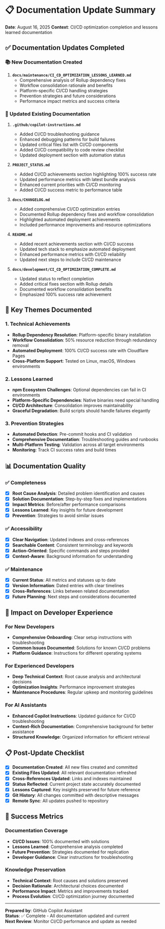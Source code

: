# 📋 Documentation Update Summary

**Date**: August 16, 2025
**Context**: CI/CD optimization completion and lessons learned documentation

## ✅ Documentation Updates Completed

### 📚 New Documentation Created

1. **`docs/maintenance/CI_CD_OPTIMIZATION_LESSONS_LEARNED.md`**
   - Comprehensive analysis of Rollup dependency fixes
   - Workflow consolidation rationale and benefits
   - Platform-specific CI/CD handling strategies
   - Prevention strategies and future considerations
   - Performance impact metrics and success criteria

### 📝 Updated Existing Documentation

1. **`.github/copilot-instructions.md`**
   - Added CI/CD troubleshooting guidance
   - Enhanced debugging patterns for build failures
   - Updated critical files list with CI/CD components
   - Added CI/CD compatibility to code review checklist
   - Updated deployment section with automation status

2. **`PROJECT_STATUS.md`**
   - Added CI/CD achievements section highlighting 100% success rate
   - Updated performance metrics with latest bundle analysis
   - Enhanced current priorities with CI/CD monitoring
   - Added CI/CD success metric to performance table

3. **`docs/CHANGELOG.md`**
   - Added comprehensive CI/CD optimization entries
   - Documented Rollup dependency fixes and workflow consolidation
   - Highlighted automated deployment achievements
   - Included performance improvements and resource optimizations

4. **`README.md`**
   - Added recent achievements section with CI/CD success
   - Updated tech stack to emphasize automated deployment
   - Enhanced performance metrics with CI/CD reliability
   - Updated next steps to include CI/CD maintenance

5. **`docs/development/CI_CD_OPTIMIZATION_COMPLETE.md`**
   - Updated status to reflect completion
   - Added critical fixes section with Rollup details
   - Documented workflow consolidation benefits
   - Emphasized 100% success rate achievement

## 🎯 Key Themes Documented

### 1. Technical Achievements

- **Rollup Dependency Resolution**: Platform-specific binary installation
- **Workflow Consolidation**: 50% resource reduction through redundancy removal
- **Automated Deployment**: 100% CI/CD success rate with Cloudflare Pages
- **Cross-Platform Support**: Tested on Linux, macOS, Windows environments

### 2. Lessons Learned

- **npm Ecosystem Challenges**: Optional dependencies can fail in CI environments
- **Platform-Specific Dependencies**: Native binaries need special handling
- **CI/CD Architecture**: Consolidation improves maintainability
- **Graceful Degradation**: Build scripts should handle failures elegantly

### 3. Prevention Strategies

- **Automated Detection**: Pre-commit hooks and CI validation
- **Comprehensive Documentation**: Troubleshooting guides and runbooks
- **Multi-Platform Testing**: Validation across all target environments
- **Monitoring**: Track CI success rates and build times

## 📊 Documentation Quality

### ✅ Completeness

- [x] **Root Cause Analysis**: Detailed problem identification and causes
- [x] **Solution Documentation**: Step-by-step fixes and implementations
- [x] **Impact Metrics**: Before/after performance comparisons
- [x] **Lessons Learned**: Key insights for future development
- [x] **Prevention**: Strategies to avoid similar issues

### ✅ Accessibility

- [x] **Clear Navigation**: Updated indexes and cross-references
- [x] **Searchable Content**: Consistent terminology and keywords
- [x] **Action-Oriented**: Specific commands and steps provided
- [x] **Context-Aware**: Background information for understanding

### ✅ Maintenance

- [x] **Current Status**: All metrics and statuses up to date
- [x] **Version Information**: Dated entries with clear timelines
- [x] **Cross-References**: Links between related documentation
- [x] **Future Planning**: Next steps and considerations documented

## 🚀 Impact on Developer Experience

### For New Developers

- **Comprehensive Onboarding**: Clear setup instructions with troubleshooting
- **Common Issues Documented**: Solutions for known CI/CD problems
- **Platform Guidance**: Instructions for different operating systems

### For Experienced Developers

- **Deep Technical Context**: Root cause analysis and architectural decisions
- **Optimization Insights**: Performance improvement strategies
- **Maintenance Procedures**: Regular upkeep and monitoring guidelines

### For AI Assistants

- **Enhanced Copilot Instructions**: Updated guidance for CI/CD troubleshooting
- **Context-Rich Documentation**: Comprehensive background for better assistance
- **Structured Knowledge**: Organized information for efficient retrieval

## 📋 Post-Update Checklist

- [x] **Documentation Created**: All new files created and committed
- [x] **Existing Files Updated**: All relevant documentation refreshed
- [x] **Cross-References Updated**: Links and indexes maintained
- [x] **Status Reflected**: Current project state accurately documented
- [x] **Lessons Captured**: Key insights preserved for future reference
- [x] **Git History**: All changes committed with descriptive messages
- [x] **Remote Sync**: All updates pushed to repository

## 🎯 Success Metrics

### Documentation Coverage

- **CI/CD Issues**: 100% documented with solutions
- **Lessons Learned**: Comprehensive analysis completed
- **Future Prevention**: Strategies documented for replication
- **Developer Guidance**: Clear instructions for troubleshooting

### Knowledge Preservation

- **Technical Context**: Root causes and solutions preserved
- **Decision Rationale**: Architectural choices documented
- **Performance Impact**: Metrics and improvements tracked
- **Process Evolution**: CI/CD optimization journey documented

---

**Prepared by**: GitHub Copilot Assistant  
**Status**: ✅ Complete - All documentation updated and current  
**Next Review**: Monitor CI/CD performance and update as needed
